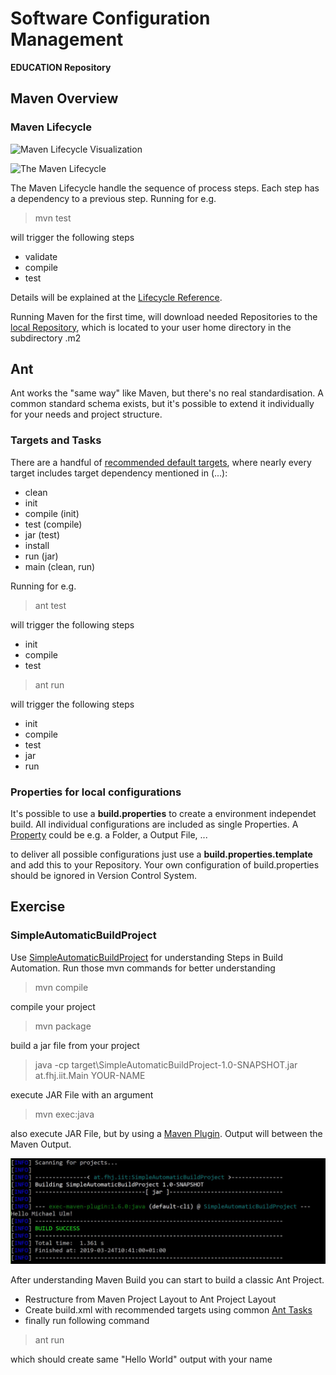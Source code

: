 # Software Configuration Management #

**EDUCATION Repository**

## Maven Overview ##

### Maven Lifecycle ###


![Maven Lifecycle Visualization](https://i2.wp.com/www.deegeu.com/wp-content/uploads/2016/12/004-Creating-Microservices.006.jpeg)


![The Maven Lifecycle](https://www.researchgate.net/profile/Christian_Plewnia2/publication/325650887/figure/fig7/AS:635238111789059@1528463976671/The-Maven-lifecycle_W640.jpg)

The Maven Lifecycle handle the sequence of process steps. Each step has a dependency to a previous step. Running for e.g.

> mvn test

will trigger the following steps

- validate
- compile
- test

Details will be explained at the [Lifecycle Reference](https://maven.apache.org/guides/introduction/introduction-to-the-lifecycle.html#Lifecycle_Reference "Maven Lifecycle Reference").

Running Maven for the first time, will download needed Repositories to the [local Repository](https://www.baeldung.com/maven-local-repository), which is located to your user home directory in the subdirectory .m2

## Ant ##

Ant works the "same way" like Maven, but there's no real standardisation. A common standard schema exists, but it's possible to extend it individually for your needs and project structure.

### Targets and Tasks ###

There are a handful of [recommended default targets](http://ant.apache.org/manual/tutorial-HelloWorldWithAnt.html), where nearly every target includes target dependency mentioned in (...):

- clean
- init
- compile (init)
- test (compile)
- jar (test)
- install
- run (jar)
- main (clean, run)

Running for e.g.

> ant test

will trigger the following steps

- init
- compile
- test

> ant run

will trigger the following steps

- init
- compile
- test
- jar
- run

### Properties for local configurations ###

It's possible to use a **build.properties** to create a environment independet build. All individual configurations are included as single Properties. A [Property](https://ant.apache.org/manual/Tasks/property.html) could be e.g. a Folder, a Output File, ...

to deliver all possible configurations just use a **build.properties.template** and add this to your Repository. Your own configuration of build.properties should be ignored in Version Control System.

## Exercise ##

### SimpleAutomaticBuildProject ###

Use [SimpleAutomaticBuildProject](SimpleAutomaticBuildProject) for understanding Steps in Build Automation. Run those mvn commands for better understanding

> mvn compile

compile your project

> mvn package

build a jar file from your project

> java -cp target\SimpleAutomaticBuildProject-1.0-SNAPSHOT.jar at.fhj.iit.Main YOUR-NAME

execute JAR File with an argument

> mvn exec:java

also execute JAR File, but by using a [Maven Plugin](https://mvnrepository.com/artifact/org.codehaus.mojo/exec-maven-plugin "Exec Maven Plugin"). Output will between the Maven Output.

![Example Output of exec-maven-plugin](./SimpleAutomaticBuildProject/site/exec-maven-plugin-output.jpg)


After understanding Maven Build you can start to build a classic Ant Project.

- Restructure from Maven Project Layout to Ant Project Layout
- Create build.xml with recommended targets using common [Ant Tasks](https://ant.apache.org/manual/tasksoverview.html)
- finally run following command

> ant run

which should create same "Hello World" output with your name
